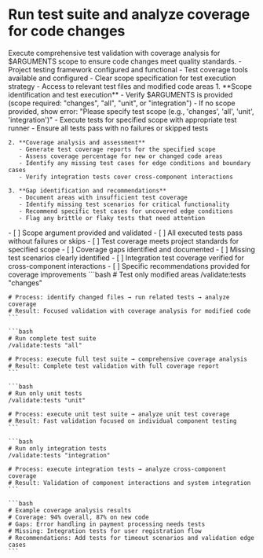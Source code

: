 # Run test suite and analyze coverage for code changes

<instructions>
  <context>
    Execute comprehensive test validation with coverage analysis for $ARGUMENTS scope to ensure code changes meet quality standards.
  </context>

  <requirements>
    - Project testing framework configured and functional
    - Test coverage tools available and configured
    - Clear scope specification for test execution strategy
    - Access to relevant test files and modified code areas
  </requirements>

  <execution>
    1. **Scope identification and test execution**
       - Verify $ARGUMENTS is provided (scope required: "changes", "all", "unit", or "integration")
       - If no scope provided, show error: "Please specify test scope (e.g., 'changes', 'all', 'unit', 'integration')"
       - Execute tests for specified scope with appropriate test runner
       - Ensure all tests pass with no failures or skipped tests

    2. **Coverage analysis and assessment**
       - Generate test coverage reports for the specified scope
       - Assess coverage percentage for new or changed code areas
       - Identify any missing test cases for edge conditions and boundary cases
       - Verify integration tests cover cross-component interactions

    3. **Gap identification and recommendations**
       - Document areas with insufficient test coverage
       - Identify missing test scenarios for critical functionality
       - Recommend specific test cases for uncovered edge conditions
       - Flag any brittle or flaky tests that need attention

  </execution>

  <validation>
    - [ ] Scope argument provided and validated
    - [ ] All executed tests pass without failures or skips
    - [ ] Test coverage meets project standards for specified scope
    - [ ] Coverage gaps identified and documented
    - [ ] Missing test scenarios clearly identified
    - [ ] Integration test coverage verified for cross-component interactions
    - [ ] Specific recommendations provided for coverage improvements
  </validation>

  <examples>
    ```bash
    # Test only modified areas
    /validate:tests "changes"

    # Process: identify changed files → run related tests → analyze coverage
    # Result: Focused validation with coverage analysis for modified code
    ```

    ```bash
    # Run complete test suite
    /validate:tests "all"

    # Process: execute full test suite → comprehensive coverage analysis
    # Result: Complete test validation with full coverage report
    ```

    ```bash
    # Run only unit tests
    /validate:tests "unit"

    # Process: execute unit test suite → analyze unit test coverage
    # Result: Fast validation focused on individual component testing
    ```

    ```bash
    # Run only integration tests
    /validate:tests "integration"

    # Process: execute integration tests → analyze cross-component coverage
    # Result: Validation of component interactions and system integration
    ```

    ```bash
    # Example coverage analysis results
    # Coverage: 94% overall, 87% on new code
    # Gaps: Error handling in payment processing needs tests
    # Missing: Integration tests for user registration flow
    # Recommendations: Add tests for timeout scenarios and validation edge cases
    ```

  </examples>
</instructions>
